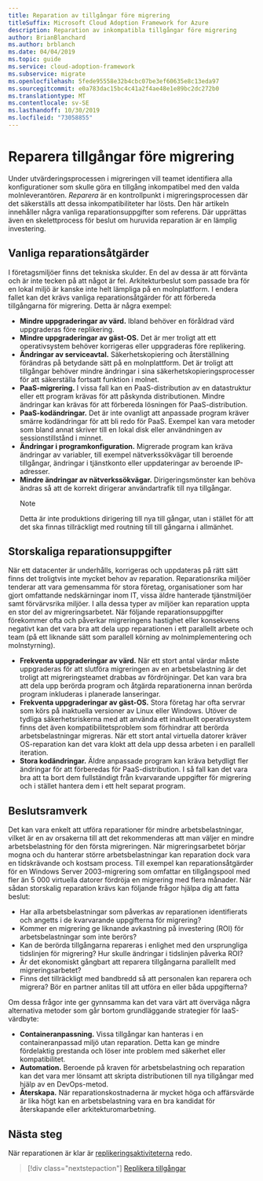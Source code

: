 ```yaml
---
title: Reparation av tillgångar före migrering
titleSuffix: Microsoft Cloud Adoption Framework for Azure
description: Reparation av inkompatibla tillgångar före migrering
author: BrianBlanchard
ms.author: brblanch
ms.date: 04/04/2019
ms.topic: guide
ms.service: cloud-adoption-framework
ms.subservice: migrate
ms.openlocfilehash: 5fede95558e32b4cbc07be3ef60635e8c13eda97
ms.sourcegitcommit: e0a783dac15bc4c41a2f4ae48e1e89bc2dc272b0
ms.translationtype: MT
ms.contentlocale: sv-SE
ms.lasthandoff: 10/30/2019
ms.locfileid: "73058855"
---
```

# <a name="remediate-assets-prior-to-migration"></a>Reparera tillgångar före migrering

Under utvärderingsprocessen i migreringen vill teamet identifiera alla konfigurationer som skulle göra en tillgång inkompatibel med den valda molnleverantören. *Reparera* är en kontrollpunkt i migreringsprocessen där det säkerställs att dessa inkompatibiliteter har lösts. Den här artikeln innehåller några vanliga reparationsuppgifter som referens. Där upprättas även en skelettprocess för beslut om huruvida reparation är en lämplig investering.

## <a name="common-remediation-tasks"></a>Vanliga reparationsåtgärder

I företagsmiljöer finns det tekniska skulder. En del av dessa är att förvänta och är inte tecken på att något är fel. Arkitekturbeslut som passade bra för en lokal miljö är kanske inte helt lämpliga på en molnplattform. I endera fallet kan det krävs vanliga reparationsåtgärder för att förbereda tillgångarna för migrering. Detta är några exempel:

- **Mindre uppgraderingar av värd.** Ibland behöver en föråldrad värd uppgraderas före replikering.
- **Mindre uppgraderingar av gäst-OS.** Det är mer troligt att ett operativsystem behöver korrigeras eller uppgraderas före replikering.
- **Ändringar av serviceavtal.** Säkerhetskopiering och återställning förändras på betydande sätt på en molnplattform. Det är troligt att tillgångar behöver mindre ändringar i sina säkerhetskopieringsprocesser för att säkerställa fortsatt funktion i molnet.
- **PaaS-migrering.** I vissa fall kan en PaaS-distribution av en datastruktur eller ett program krävas för att påskynda distributionen. Mindre ändringar kan krävas för att förbereda lösningen för PaaS-distribution.
- **PaaS-kodändringar.** Det är inte ovanligt att anpassade program kräver smärre kodändringar för att bli redo för PaaS. Exempel kan vara metoder som bland annat skriver till en lokal disk eller användningen av sessionstillstånd i minnet.
- **Ändringar i programkonfiguration.** Migrerade program kan kräva ändringar av variabler, till exempel nätverkssökvägar till beroende tillgångar, ändringar i tjänstkonto eller uppdateringar av beroende IP-adresser.
- **Mindre ändringar av nätverkssökvägar.** Dirigeringsmönster kan behöva ändras så att de korrekt dirigerar användartrafik till nya tillgångar.
    > [!NOTE]
    > Detta är inte produktions dirigering till nya till gångar, utan i stället för att det ska finnas tillräckligt med routning till till gångarna i allmänhet.

## <a name="large-scale-remediation-tasks"></a>Storskaliga reparationsuppgifter

När ett datacenter är underhålls, korrigeras och uppdateras på rätt sätt finns det troligtvis inte mycket behov av reparation. Reparationsrika miljöer tenderar att vara gemensamma för stora företag, organisationer som har gjort omfattande nedskärningar inom IT, vissa äldre hanterade tjänstmiljöer samt förvärvsrika miljöer. I alla dessa typer av miljöer kan reparation uppta en stor del av migreringsarbetet. När följande reparationsuppgifter förekommer ofta och påverkar migreringens hastighet eller konsekvens negativt kan det vara bra att dela upp reparationen i ett parallellt arbete och team (på ett liknande sätt som parallell körning av molnimplementering och molnstyrning).

- **Frekventa uppgraderingar av värd.** När ett stort antal värdar måste uppgraderas för att slutföra migreringen av en arbetsbelastning är det troligt att migreringsteamet drabbas av fördröjningar. Det kan vara bra att dela upp berörda program och åtgärda reparationerna innan berörda program inkluderas i planerade lanseringar.
- **Frekventa uppgraderingar av gäst-OS.** Stora företag har ofta servrar som körs på inaktuella versioner av Linux eller Windows. Utöver de tydliga säkerhetsriskerna med att använda ett inaktuellt operativsystem finns det även kompatibilitetsproblem som förhindrar att berörda arbetsbelastningar migreras. När ett stort antal virtuella datorer kräver OS-reparation kan det vara klokt att dela upp dessa arbeten i en parallell iteration.
- **Stora kodändringar.** Äldre anpassade program kan kräva betydligt fler ändringar för att förberedas för PaaS-distribution. I så fall kan det vara bra att ta bort dem fullständigt från kvarvarande uppgifter för migrering och i stället hantera dem i ett helt separat program.

## <a name="decision-framework"></a>Beslutsramverk

Det kan vara enkelt att utföra reparationer för mindre arbetsbelastningar, vilket är en av orsakerna till att det rekommenderas att man väljer en mindre arbetsbelastning för den första migreringen. När migreringsarbetet börjar mogna och du hanterar större arbetsbelastningar kan reparation dock vara en tidskrävande och kostsam process. Till exempel kan reparationsåtgärder för en Windows Server 2003-migrering som omfattar en tillgångspool med fler än 5 000 virtuella datorer fördröja en migrering med flera månader. När sådan storskalig reparation krävs kan följande frågor hjälpa dig att fatta beslut:

- Har alla arbetsbelastningar som påverkas av reparationen identifierats och angetts i de kvarvarande uppgifterna för migrering?
- Kommer en migrering ge liknande avkastning på investering (ROI) för arbetsbelastningar som inte berörs?
- Kan de berörda tillgångarna repareras i enlighet med den ursprungliga tidslinjen för migrering? Hur skulle ändringar i tidslinjen påverka ROI?
- Är det ekonomiskt gångbart att reparera tillgångarna parallellt med migreringsarbetet?
- Finns det tillräckligt med bandbredd så att personalen kan reparera och migrera? Bör en partner anlitas till att utföra en eller båda uppgifterna?

Om dessa frågor inte ger gynnsamma kan det vara värt att överväga några alternativa metoder som går bortom grundläggande strategier för IaaS-värdbyte:

- **Containeranpassning.** Vissa tillgångar kan hanteras i en containeranpassad miljö utan reparation. Detta kan ge mindre fördelaktig prestanda och löser inte problem med säkerhet eller kompatibilitet.
- **Automation.** Beroende på kraven för arbetsbelastning och reparation kan det vara mer lönsamt att skripta distributionen till nya tillgångar med hjälp av en DevOps-metod.
- **Återskapa.** När reparationskostnaderna är mycket höga och affärsvärde är lika högt kan en arbetsbelastning vara en bra kandidat för återskapande eller arkitekturomarbetning.

## <a name="next-steps"></a>Nästa steg

När reparationen är klar är [replikeringsaktiviteterna](./replicate.md) redo.

> [!div class="nextstepaction"]
> [Replikera tillgångar](./replicate.md)
